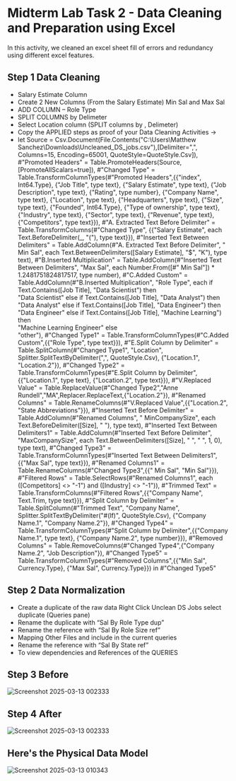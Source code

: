# Midterm Lab Task 2 - Data Cleaning and Preparation using Excel
In this activity, we cleaned an excel sheet fill of errors and redundancy using different excel features.
## Step 1 Data Cleaning
- Salary Estimate Column
- Create 2 New Columns (From the Salary Estimate) Min Sal and Max Sal
- ADD COLUMN – Role Type 
- SPLIT COLUMNS by Delimeter 
- Select Location column (SPLIT columns by , Delimeter)
- Copy the APPLIED steps as proof of your Data Cleaning Activities -> 
- let
    Source = Csv.Document(File.Contents("C:\Users\Matthew Sanchez\Downloads\Uncleaned_DS_jobs.csv"),[Delimiter=",", Columns=15, Encoding=65001, QuoteStyle=QuoteStyle.Csv]),
    #"Promoted Headers" = Table.PromoteHeaders(Source, [PromoteAllScalars=true]),
    #"Changed Type" = Table.TransformColumnTypes(#"Promoted Headers",{{"index", Int64.Type}, {"Job Title", type text}, {"Salary Estimate", type text}, {"Job Description", type text}, {"Rating", type number}, {"Company Name", type text}, {"Location", type text}, {"Headquarters", type text}, {"Size", type text}, {"Founded", Int64.Type}, {"Type of ownership", type text}, {"Industry", type text}, {"Sector", type text}, {"Revenue", type text}, {"Competitors", type text}}),
    #"A. Extracted Text Before Delimiter" = Table.TransformColumns(#"Changed Type", {{"Salary Estimate", each Text.BeforeDelimiter(_, "("), type text}}),
    #"Inserted Text Between Delimiters" = Table.AddColumn(#"A. Extracted Text Before Delimiter", " Min Sal", each Text.BetweenDelimiters([Salary Estimate], "$", "K"), type text),
    #"B.Inserted Multiplication" = Table.AddColumn(#"Inserted Text Between Delimiters", "Max Sal", each Number.From([#" Min Sal"]) * 1.2481751824817517, type number),
    #"C.Added Custom" = Table.AddColumn(#"B.Inserted Multiplication", "Role Type", each if Text.Contains([Job Title], "Data Scientist") then  
"Data Scientist" 
else if Text.Contains([Job Title], "Data Analyst") then  
"Data Analyst" 
else if Text.Contains([Job Title], "Data Engineer") then  
"Data Engineer" 
else if Text.Contains([Job Title], "Machine Learning") then  
"Machine Learning Engineer" 
else  
"other"),
    #"Changed Type1" = Table.TransformColumnTypes(#"C.Added Custom",{{"Role Type", type text}}),
    #"E.Split Column by Delimiter" = Table.SplitColumn(#"Changed Type1", "Location", Splitter.SplitTextByDelimiter(",", QuoteStyle.Csv), {"Location.1", "Location.2"}),
    #"Changed Type2" = Table.TransformColumnTypes(#"E.Split Column by Delimiter",{{"Location.1", type text}, {"Location.2", type text}}),
    #"V.Replaced Value" = Table.ReplaceValue(#"Changed Type2","Anne Rundell","MA",Replacer.ReplaceText,{"Location.2"}),
    #"Renamed Columns" = Table.RenameColumns(#"V.Replaced Value",{{"Location.2", "State Abbreviations"}}),
    #"Inserted Text Before Delimiter" = Table.AddColumn(#"Renamed Columns", " MinCompanySize", each Text.BeforeDelimiter([Size], " "), type text),
    #"Inserted Text Between Delimiters1" = Table.AddColumn(#"Inserted Text Before Delimiter", "MaxCompanySize", each Text.BetweenDelimiters([Size], " ", " ", 1, 0), type text),
    #"Changed Type3" = Table.TransformColumnTypes(#"Inserted Text Between Delimiters1",{{"Max Sal", type text}}),
    #"Renamed Columns1" = Table.RenameColumns(#"Changed Type3",{{" Min Sal", "Min Sal"}}),
    #"Filtered Rows" = Table.SelectRows(#"Renamed Columns1", each ([Competitors] <> "-1") and ([Industry] <> "-1")),
    #"Trimmed Text" = Table.TransformColumns(#"Filtered Rows",{{"Company Name", Text.Trim, type text}}),
    #"Split Column by Delimiter" = Table.SplitColumn(#"Trimmed Text", "Company Name", Splitter.SplitTextByDelimiter("#(lf)", QuoteStyle.Csv), {"Company Name.1", "Company Name.2"}),
    #"Changed Type4" = Table.TransformColumnTypes(#"Split Column by Delimiter",{{"Company Name.1", type text}, {"Company Name.2", type number}}),
    #"Removed Columns" = Table.RemoveColumns(#"Changed Type4",{"Company Name.2", "Job Description"}),
    #"Changed Type5" = Table.TransformColumnTypes(#"Removed Columns",{{"Min Sal", Currency.Type}, {"Max Sal", Currency.Type}})
in
    #"Changed Type5"
## Step 2 Data Normalization
- Create a duplicate of the raw data Right Click Unclean DS Jobs select 
duplicate (Queries pane) 
- Rename the duplicate with “Sal By Role Type dup”
- Rename the reference with “Sal By Role Size ref”
- Mapping Other Files and include in the current queries
- Rename the reference with “Sal By State ref”
- To view dependencies and References of the QUERIES
## Step 3 Before
![Screenshot 2025-03-13 002333](https://github.com/user-attachments/assets/a0501413-a09e-4888-95bb-38468a89947f)

## Step 4 After
![Screenshot 2025-03-13 002333](https://github.com/user-attachments/assets/e2ae5476-53ad-448c-86a1-4f39518beedc)

## Here's the Physical Data Model
![Screenshot 2025-03-13 010343](https://github.com/user-attachments/assets/03768004-8aba-4ee6-a6da-7c6080e24522)
